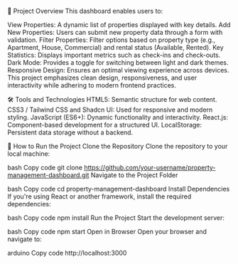 📖 Project Overview
This dashboard enables users to:

View Properties: A dynamic list of properties displayed with key details.
Add New Properties: Users can submit new property data through a form with validation.
Filter Properties: Filter options based on property type (e.g., Apartment, House, Commercial) and rental status (Available, Rented).
Key Statistics: Displays important metrics such as check-ins and check-outs.
Dark Mode: Provides a toggle for switching between light and dark themes.
Responsive Design: Ensures an optimal viewing experience across devices.
This project emphasizes clean design, responsiveness, and user interactivity while adhering to modern frontend practices.

🛠️ Tools and Technologies
HTML5: Semantic structure for web content.
CSS3 / Tailwind CSS and Shadcn UI: Used for responsive and modern styling.
JavaScript (ES6+): Dynamic functionality and interactivity.
React.js: Component-based development for a structured UI.
LocalStorage: Persistent data storage without a backend.

🚀 How to Run the Project
Clone the Repository
Clone the repository to your local machine:

bash
Copy code
git clone https://github.com/your-username/property-management-dashboard.git
Navigate to the Project Folder

bash
Copy code
cd property-management-dashboard
Install Dependencies
If you're using React or another framework, install the required dependencies:

bash
Copy code
npm install
Run the Project
Start the development server:

bash
Copy code
npm start
Open in Browser
Open your browser and navigate to:

arduino
Copy code
http://localhost:3000
